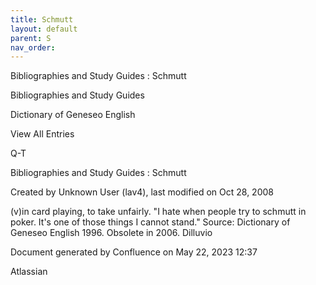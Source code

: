 ```yaml
---
title: Schmutt
layout: default
parent: S
nav_order:
---
```


Bibliographies and Study Guides : Schmutt

Bibliographies and Study Guides

Dictionary of Geneseo English

View All Entries

Q-T

Bibliographies and Study Guides : Schmutt

Created by  Unknown User (lav4), last modified on Oct 28, 2008

(v)in card playing, to take unfairly. &quot;I hate when people try to schmutt in poker. It's one of those things I cannot stand.&quot; Source: Dictionary of Geneseo English 1996. Obsolete in 2006. Dilluvio

Document generated by Confluence on May 22, 2023 12:37

Atlassian
